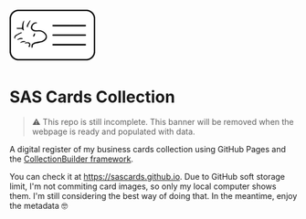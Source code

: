 # <img src="./icon.png" width="150">

# SAS Cards Collection

> ⚠️ This repo is still incomplete. This banner will be removed when the webpage is ready and populated with data.

A digital register of my business cards collection using GitHub Pages and the [CollectionBuilder framework](https://collectionbuilder.github.io).

You can check it at https://sascards.github.io. Due to GitHub soft storage limit, I'm not commiting card images, so only my local computer shows them. I'm still considering the best way of doing that. In the meantime, enjoy the metadata 🤓
